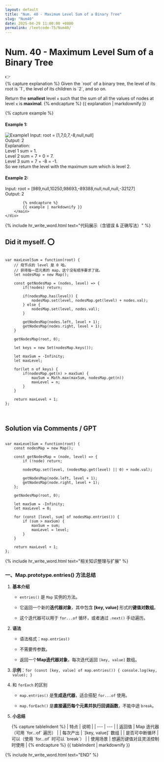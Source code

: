 ```yaml
---
layout: default
title: "Num. 40 - Maximum Level Sum of a Binary Tree"
slug: "Num40"
date: 2025-04-29 11:00:00 +0800
permalink: /leetcode-75/Num40/
---
```


# Num. 40 - Maximum Level Sum of a Binary Tree

<aside class="asideDiv">
    <div>👉</div>
    <div>
        <main>
            {% capture explanation %}
Given the `root` of a binary tree, the level of its root is `1`, the level of its children is `2`, and so on.

Return the **smallest** level `x` such that the sum of all the values of nodes at level `x` is **maximal**.
            {% endcapture %}
            {{ explanation | markdownify }}
        </main>
        <main>
            {% capture example %}
#### Example 1:
<img 
src="{{ '/assets/images/leetcode/Maximum-Level-Sum-of-a-Binary-Tree-example1.jpg' | relative_url }}" 
alt="Example1"
class="leetcode-example-image" 
/>
Input: root = [1,7,0,7,-8,null,null]  
Output: 2  
Explanation:  
Level 1 sum = 1.  
Level 2 sum = 7 + 0 = 7.  
Level 3 sum = 7 + -8 = -1.  
So we return the level with the maximum sum which is level 2.

#### Example 2:
Input: root = [989,null,10250,98693,-89388,null,null,null,-32127]  
Output: 2

            {% endcapture %}
            {{ example | markdownify }}
        </main>
    </div>
</aside>

{% include hr_write_word.html text="代码展示（含错误 & 正确写法）" %}

## **Did it myself.** &#x2B55;
<pre><code class="language-js">
var maxLevelSum = function(root) {
    // 母节点的 level 是 0 哈。
    // 获得每一层元素的 map，这个没有顺序要求了就。
    let nodesMap = new Map();

    const getNodesMap = (nodes, level) => {
        if(!nodes) return;

        if(nodesMap.has(level)) {
            nodesMap.set(level, nodesMap.get(level) + nodes.val);
        } else {
            nodesMap.set(level, nodes.val);
        }

        getNodesMap(nodes.left, level + 1);
        getNodesMap(nodes.right, level + 1);
    }

    getNodesMap(root, 0);

    let keys = new Set(nodesMap.keys());

    let maxSum = -Infinity;
    let maxLevel;

    for(let n of keys) {
        if(nodesMap.get(n) > maxSum) {
            maxSum = Math.max(maxSum, nodesMap.get(n))
            maxLevel = n;
        }
    }

    return maxLevel + 1;
};
</code></pre>
<br />

## **Solution via Comments / GPT**
<pre><code class="language-js">
var maxLevelSum = function(root) {
    const nodesMap = new Map();

    const getNodesMap = (node, level) => {
        if (!node) return;

        nodesMap.set(level, (nodesMap.get(level) || 0) + node.val);

        getNodesMap(node.left, level + 1);
        getNodesMap(node.right, level + 1);
    };

    getNodesMap(root, 0);

    let maxSum = -Infinity;
    let maxLevel = 0;

    for (const [level, sum] of nodesMap.entries()) {
        if (sum > maxSum) {
            maxSum = sum;
            maxLevel = level;
        }
    }

    return maxLevel + 1;
};
</code></pre>


{% include hr_write_word.html text="相关知识整理与扩展" %}


### **一、Map.prototype.entries() 方法总结**

1. **基本介绍**

    - `entries()` 是 `Map` 实例的方法。

    - 它返回一个新的**迭代器对象**，其中包含 **[key, value]** 形式的**键值对数组**。

    - 这个迭代器可以用于 `for...of` 循环，或者通过 `.next()` 手动遍历。

2. **语法**

    - 语法格式：`map.entries()`

    - 不需要传参数。

    - 返回一个**Map迭代器对象**，每次迭代返回 `[key, value]` 数组。

3. **示例**：`for (const [key, value] of map.entries()) { console.log(key, value); }`

4.  和 `forEach` 的区别

    - `map.entries()` 是**生成迭代器**，适合搭配 `for...of` 使用。

    - `map.forEach()` 是**直接遍历每个元素并执行回调函数**，不能中途 `break`。

5. **小总结**
    
<div style="margin-left: 1.5em;">
{% capture tableIndent %}
| 特点 | 说明 |
| --- | --- |
| 返回值 | Map 迭代器（可用 `for...of` 遍历） |
| 每次产出 | `[key, value]` 数组 |
| 是否可中断循环 | 可以（使用 `for...of` 时可以 `break`） |
| 使用场景 | 想遍历键值对且灵活控制时使用 |
{% endcapture %}
{{ tableIndent | markdownify }}
</div>


{% include hr_write_word.html text="END" %}
